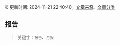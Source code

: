:alarm_clock: 更新时间: 2024-11-21 22:40:40。[文章来源](/README.md)、[文章分类](/TAGS.md)

## 报告


> 关键字：`报告`、`月报`



